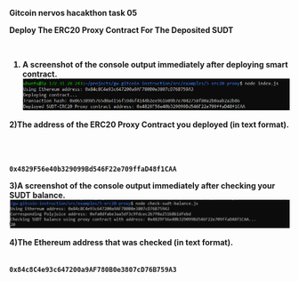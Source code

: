 <b>Gitcoin nervos hacakthon task 05

Deploy The ERC20 Proxy Contract For The Deposited SUDT

</br>


1) A screenshot of the console output immediately after deploying smart contract.
![proxy contract](https://github.com/demoncash08/Nervous-Hackathon/blob/main/task05/console_ss.png)

2)The address of the ERC20 Proxy Contract you deployed (in text format).

<code>

0x4829F56e40b329099Bd546F22e709ffaD48f1CAA
</code>

3)A screenshot of the console output immediately after checking your SUDT balance.
![sudt balance](https://github.com/demoncash08/Nervous-Hackathon/blob/main/task05/sudt_balance_check.png)

4)The Ethereum address that was checked (in text format).

<code>
0x84c8C4e93c647200a9AF780B0e3807cD76B759A3
</code>
</b>

